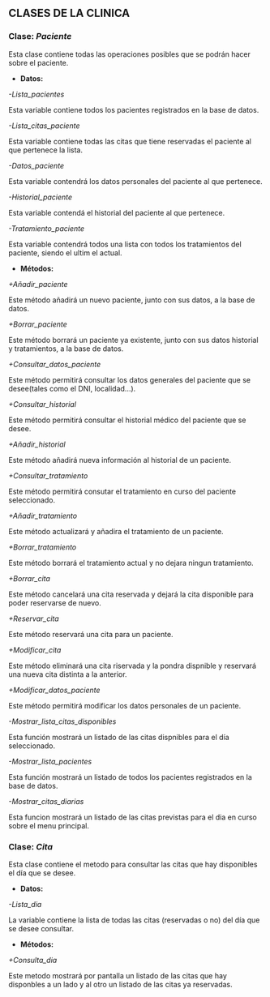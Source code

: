 ## **CLASES DE LA CLINICA**

### **Clase:** *Paciente*
Esta clase contiene todas las operaciones posibles que se podrán hacer sobre el paciente.

* **Datos:**

*-Lista_pacientes*

Esta variable contiene todos los pacientes registrados en la base de datos.

*-Lista_citas_paciente*

Esta variable contiene todas las citas que tiene reservadas el paciente al que pertenece la lista.

*-Datos_paciente*

Esta variable contendrá los datos personales del paciente al que pertenece.

*-Historial_paciente*

Esta variable contendá el historial del paciente al que pertenece.

*-Tratamiento_paciente*

Esta variable contendrá todos una lista con todos los tratamientos del paciente, siendo el ultim el actual.



* **Métodos:**

*+Añadir_paciente*

Este método añadirá un nuevo paciente, junto con sus datos, a la base de datos.

*+Borrar_paciente*

Este método borrará un paciente ya existente, junto con sus datos historial y tratamientos, a la base de datos.

*+Consultar_datos_paciente*

Este método permitirá consultar los datos generales del paciente que se desee(tales como el DNI, localidad...).

*+Consultar_historial*

Este método permitirá consultar el historial médico del paciente que se desee.

*+Añadir_historial*

Este método añadirá nueva información al historial de un paciente.

*+Consultar_tratamiento*

Este método permitirá consutar el tratamiento en curso del paciente seleccionado.

*+Añadir_tratamiento*

Este método actualizará y añadira el tratamiento de un paciente.

*+Borrar_tratamiento*

Este método borrará el tratamiento actual y no dejara ningun tratamiento.

*+Borrar_cita*

Este método cancelará una cita reservada y dejará la cita disponible para poder reservarse de nuevo.

*+Reservar_cita*

Este método reservará una cita para un paciente.

*+Modificar_cita*

Este método eliminará una cita riservada y la pondra dispnible y reservará una nueva cita distinta a la anterior.

*+Modificar_datos_paciente*

Este método permitirá modificar los datos personales de un paciente.

*-Mostrar_lista_citas_disponibles*

Esta función mostrará un listado de las citas dispnibles para el día seleccionado.

*-Mostrar_lista_pacientes*

Esta función mostrará un listado de todos los pacientes registrados en la base de datos.

*-Mostrar_citas_diarias*

Esta funcion mostrará un listado de las citas previstas para el dia en curso sobre el menu principal.


### **Clase:** *Cita*

Esta clase contiene el metodo para consultar las citas que hay disponibles el día que se desee.


* **Datos:**

*-Lista_dia*

La variable contiene la lista de todas las citas (reservadas o no) del día que se desee consultar.


* **Métodos:**

*+Consulta_dia*

Este metodo mostrará por pantalla un listado de las citas que hay disponbles a un lado y al otro un listado de las citas ya reservadas.
